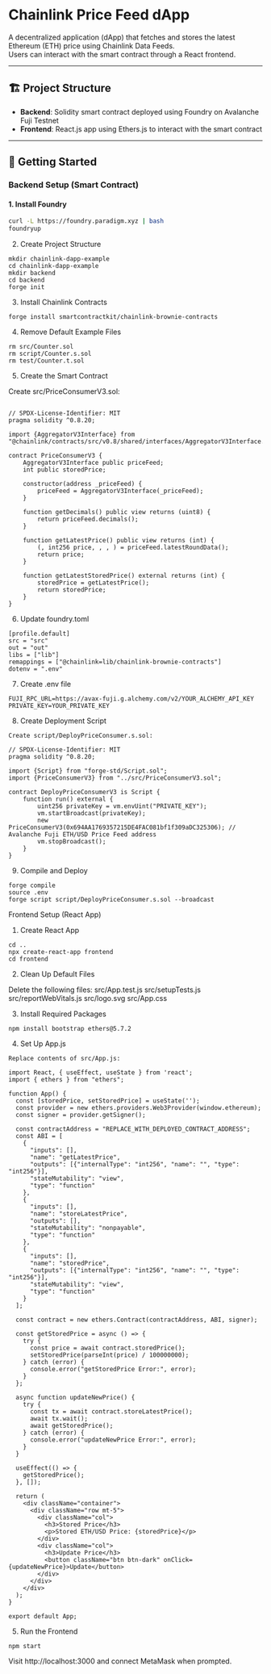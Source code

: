 # Chainlink Price Feed dApp

A decentralized application (dApp) that fetches and stores the latest Ethereum (ETH) price using Chainlink Data Feeds.  
Users can interact with the smart contract through a React frontend.

---

## 🏗 Project Structure

- **Backend**: Solidity smart contract deployed using Foundry on Avalanche Fuji Testnet
- **Frontend**: React.js app using Ethers.js to interact with the smart contract

---

## 🚀 Getting Started

### Backend Setup (Smart Contract)

#### 1. Install Foundry

```bash
curl -L https://foundry.paradigm.xyz | bash
foundryup
```

2. Create Project Structure
```
mkdir chainlink-dapp-example
cd chainlink-dapp-example
mkdir backend
cd backend
forge init
```

3. Install Chainlink Contracts
```
forge install smartcontractkit/chainlink-brownie-contracts
```

4. Remove Default Example Files
```
rm src/Counter.sol
rm script/Counter.s.sol
rm test/Counter.t.sol
```

5. Create the Smart Contract

Create src/PriceConsumerV3.sol:

```

// SPDX-License-Identifier: MIT
pragma solidity ^0.8.20;

import {AggregatorV3Interface} from "@chainlink/contracts/src/v0.8/shared/interfaces/AggregatorV3Interface.sol";

contract PriceConsumerV3 {
    AggregatorV3Interface public priceFeed;
    int public storedPrice;

    constructor(address _priceFeed) {
        priceFeed = AggregatorV3Interface(_priceFeed);
    }

    function getDecimals() public view returns (uint8) {
        return priceFeed.decimals();
    }

    function getLatestPrice() public view returns (int) {
        (, int256 price, , , ) = priceFeed.latestRoundData();
        return price;
    }

    function getLatestStoredPrice() external returns (int) {
        storedPrice = getLatestPrice();
        return storedPrice;
    }
}

```

6. Update foundry.toml

```
[profile.default]
src = "src"
out = "out"
libs = ["lib"]
remappings = ["@chainlink=lib/chainlink-brownie-contracts"]
dotenv = ".env"

```

7. Create .env file
```
FUJI_RPC_URL=https://avax-fuji.g.alchemy.com/v2/YOUR_ALCHEMY_API_KEY
PRIVATE_KEY=YOUR_PRIVATE_KEY
```

8. Create Deployment Script
```
Create script/DeployPriceConsumer.s.sol:

// SPDX-License-Identifier: MIT
pragma solidity ^0.8.20;

import {Script} from "forge-std/Script.sol";
import {PriceConsumerV3} from "../src/PriceConsumerV3.sol";

contract DeployPriceConsumerV3 is Script {
    function run() external {
        uint256 privateKey = vm.envUint("PRIVATE_KEY");
        vm.startBroadcast(privateKey);
        new PriceConsumerV3(0x694AA1769357215DE4FAC081bf1f309aDC325306); // Avalanche Fuji ETH/USD Price Feed address
        vm.stopBroadcast();
    }
}
```
9. Compile and Deploy
```
forge compile
source .env
forge script script/DeployPriceConsumer.s.sol --broadcast
```

Frontend Setup (React App)
1. Create React App
```
cd ..
npx create-react-app frontend
cd frontend
```

2. Clean Up Default Files

Delete the following files:
src/App.test.js
src/setupTests.js
src/reportWebVitals.js
src/logo.svg
src/App.css

3. Install Required Packages
```
npm install bootstrap ethers@5.7.2
```
4. Set Up App.js
```
Replace contents of src/App.js:

import React, { useEffect, useState } from 'react';
import { ethers } from "ethers";

function App() {
  const [storedPrice, setStoredPrice] = useState('');
  const provider = new ethers.providers.Web3Provider(window.ethereum);
  const signer = provider.getSigner();

  const contractAddress = "REPLACE_WITH_DEPLOYED_CONTRACT_ADDRESS";
  const ABI = [
    {
      "inputs": [],
      "name": "getLatestPrice",
      "outputs": [{"internalType": "int256", "name": "", "type": "int256"}],
      "stateMutability": "view",
      "type": "function"
    },
    {
      "inputs": [],
      "name": "storeLatestPrice",
      "outputs": [],
      "stateMutability": "nonpayable",
      "type": "function"
    },
    {
      "inputs": [],
      "name": "storedPrice",
      "outputs": [{"internalType": "int256", "name": "", "type": "int256"}],
      "stateMutability": "view",
      "type": "function"
    }
  ];

  const contract = new ethers.Contract(contractAddress, ABI, signer);

  const getStoredPrice = async () => {
    try {
      const price = await contract.storedPrice();
      setStoredPrice(parseInt(price) / 100000000);
    } catch (error) {
      console.error("getStoredPrice Error:", error);
    }
  };

  async function updateNewPrice() {
    try {
      const tx = await contract.storeLatestPrice();
      await tx.wait();
      await getStoredPrice();
    } catch (error) {
      console.error("updateNewPrice Error:", error);
    }
  }

  useEffect(() => {
    getStoredPrice();
  }, []);

  return (
    <div className="container">
      <div className="row mt-5">
        <div className="col">
          <h3>Stored Price</h3>
          <p>Stored ETH/USD Price: {storedPrice}</p>
        </div>
        <div className="col">
          <h3>Update Price</h3>
          <button className="btn btn-dark" onClick={updateNewPrice}>Update</button>
        </div>
      </div>
    </div>
  );
}

export default App;
```
5. Run the Frontend
```
npm start
```
Visit http://localhost:3000 and connect MetaMask when prompted.

